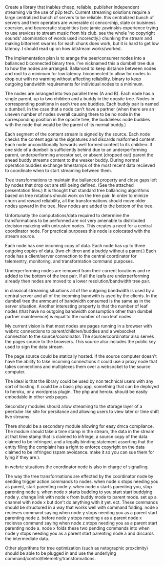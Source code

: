 Create a library that inables cheap, reliable, publisher independent streaming via the use of p2p tech. 
Current streaming solutions require a large centralized bunch of servers to be reliable. this centralized bunch of servers and their operators are vunerable ot  cencorship, state or buisiness coersion, and beurocratic stupidities (see jamie zawinskis experience trying to use srevices to stream music from his club. see the whole 'no copyright sounds' abomination of words used incorectly.)
chunking the stream and making bittorrent swarms for each chunk does work, but it is hard to get low latency. 
I should read up on how bitstream works/worked. 

The implementation plan is to arange the peer/consumer nodes into a ballanced biconnected binary tree. I've nicknamed this a dumbell tree due to how the nodes are arranged. 
Ballanced to keep distance between nodes and root to a minimum for low latency.
biconnected to allow for nodes to drop out with no warning without affecting reliability. 
binary to keep outgoing bandwidth requirements for individual nodes to a minimum. 

The nodes are arranged into two parallel trees (A and B). Each node has a single parent, up to two children and a buddy in the oposite tree. Nodes in corresponding positions in each tree are buddies. Each buddy pair is named a dumbell. In the case that a node can't have a partner (when there are an uneven number of nodes overall causing there to be no node in the corresponding position in the oposite tree, the buddieless node buddies with the node that would be the parent of its normal buddy.)

Each segment of the content stream is signed by the source. Each node checks the content agains the signatures and discards malformed content. 
Each node unconditionally forwards well formed content to its children. If one side of a dumbell is sufficiently behind due to an underperforming parent, underperforming ancestor set, or absent (dropped out) parent the ahead buddy streams content to the weaker buddy. During normal operation buddies exchange timestamps of the most recent data reciieved to coordinate when to start streaming between them. 

Tree transformations to maintain the ballanced property and close gaps left by nodes that drop out are still being defined. (See the attached presentation files.) It is thought that standard tree ballancing algorithms based on tree rotations should work on the tree pair. In order to mimize churn and reward reliability, all the transformations should move older nodes upward in the tree. 
New nodes are added to the bottom of the tree. 

Unfortunatly the computations/data required to determine the transformations to be performed are not very amenable to distributed decision makeing with untrusted nodes. This creates a need for a central coordinator node. For practical purposes this node is colocated with the stream source. 

Each node has one incoming copy of data. Each node has up to three outgoing copies of data. (two children and a buddy without a parent.) Each node has a client/server connection to the central coordinator for telementry, monitoring, and transformation command purposes. 

Underperforming nodes are removed from their current locations and re added to the bottom of the tree pair. If all the leafs are underperforming already then nodes are moved to a lower resolution/bandwidth tree pair.

in classical streaming situations all of the outgoing bandwidth is used by a central server and all of the incoming bandwith is used by the clients. 
In the dumbell tree the ammount of bandwidth consumed is the same as in the server situation. 
Another interesting property is that the number of leaf nodes (that have no outgoing bandwidth consumption other than dumbel partner maintenence) is equal to the number of non leaf nodes. 

My current vision is that most nodes are pages running in a browser with webrtc connections to parent/children/buddies and a websocket connection to the source/coordinator. The source/coordinator also serves the pages source to the browsers. This source also includes the public key used to sign the data stream. 

The page source could be statically hosted. If the source computer doesn't have the ability to take incoming connections it could use a proxy node that takes connections and multiplexes them over a websocket to the source computer. 

The ideal is that the library could be used by non technical users with any sort of hosting. It could be a basic php app, something that can be deployed to heroku, or a wordpress plugin. The php and heroku should be easily embedable in other web pages. 

Secondary modules should allow streaming to the storage layer of a peertube like site for persitance and allowing users to view later or time shift live streams. 

There should be a secondary module allowing for easy dmca compliance. The module should take a time stamp in the stream, the data in the stream at that time stamp that is claimed to infringe, a source copy of the data claimed to be infringed, and a legally binding statement asserting that the entity filing the complaint has a right to enforce copyright on the data claimed to be infringed (spam avoidance. make it so you can sue them for lying if they are.). 

in webrtc situations the coordinator node is also in charge of signalling. 

The way the tree transformations are effected by the coordinator node by sending trigger action commands to nodes. 
    when node x stops needing you as parent, start parenting node y.
    when node x starts parenting you, stop parenting node y.
    when node x starts budding to you start start buddying node y.
    change link with node x from buddy mode to parent mode.
    set up a channel with node x but don't do anything with it yet. 
    ect.
These commands should be structured in a way that works well with command folding. 
    node x recieves command saying when node y stops needing you as a parent start parenting node z.
    before node y stops needing x as a parent node x recieves command saying when node z stops needing you as a parent start parenting node a.
    node x folds these two pending commands into when node y stops needing you as a parent start parenting node a and discards the intermediate data. 

Other algorithms for tree optimization (such as netographic proxcimity) should be able to be plugged in and use the underlying command/control/telemetry/transformations. 
    

